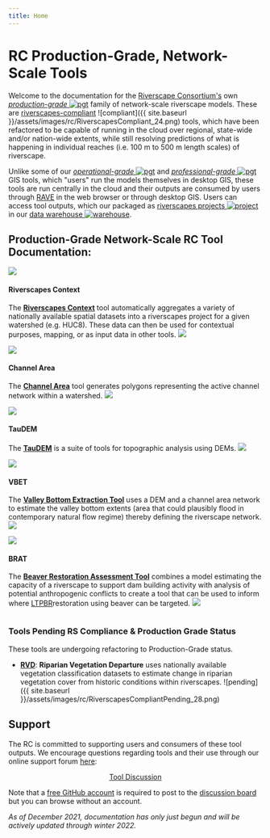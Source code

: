 ```yaml
---
title: Home
---
```

# RC Production-Grade, Network-Scale Tools
Welcome to the documentation for the [Riverscape Consortium's](https://riverscapes.xyz) own [_production-grade_ ![pgt](https://riverscapes.xyz/assets/images/tools/grade/TRL_6_32p.png)](https://riverscapes.xyz/Tools/discrimination.html#tool-grade) family of network-scale riverscape models. These are  [riverscapes-compliant](https://riverscapes.xyz/Tools/#riverscapes-compliant) ![compliant]({{ site.baseurl }}/assets/images/rc/RiverscapesCompliant_24.png) tools, which have been refactored to be capable of running in the cloud over regional, state-wide and/or nation-wide extents, while still resolving predictions of what is happening in individual reaches (i.e. 100 m to 500 m length scales) of riverscape.

Unlike some of our  [_operational-grade_ ![pgt](https://riverscapes.xyz/assets/images/tools/grade/TRL_4_32p.png)](https://riverscapes.xyz/Tools/discrimination.html#tool-grade) and  [_professional-grade_ ![pgt](https://riverscapes.xyz/assets/images/tools/grade/TRL_5_32p.png)](https://riverscapes.xyz/Tools/discrimination.html#tool-grade) GIS tools, which "users" run the models themselves in desktop GIS, these tools are run centrally in the cloud and their outputs are consumed by users through [RAVE](http://rave.riverscapes.xyz) in the web browser or through desktop GIS.  Users can access tool outputs, which our packaged as [riverscapes projects ![project](https://riverscapes.xyz/assets/images/data/RiverscapesProject_24.png)](https://riverscapes.xyz/Tools/Technical_Reference/Documentation_Standards/Riverscapes_Projects/) in our  [data warehouse ![warehouse](https://riverscapes.xyz/assets/images/data/RiverscapesWarehouseCloud_24.png)](https://data.riverscapes.xyz/).  


## Production-Grade Network-Scale RC Tool Documentation:

<div class="row small-up-2 medium-up-3">

  <div class="column">
    <div class="card">
      <a href="https://tools.riverscapes.xyz/rscontext" target="blank"><img align="center" src="{{ site.baseurl }}/assets/images/tools/RSC_Tile.png"></a>
      <div class="card-section">
        <h4>Riverscapes Context</h4>
        <p>The <a href="https://tools.riverscapes.xyz/rscontext/"><b>Riverscapes Context</b></a>  tool automatically aggregates a variety of nationally available spatial datasets into a riverscapes project for a given watershed (e.g. HUC8). These data can then be used for contextual purposes, mapping, or as input data in other tools. <img src="{{ site.baseurl }}/assets/images/rc/RiverscapesCompliant_24.png"></p>
      </div>
    </div>
  </div>

  <div class="column">
    <div class="card">
      <a href="https://tools.riverscapes.xyz/channel" target="blank"><img align="center" src="{{ site.baseurl }}/assets/images/tools/ChannelArea_Tile.png"></a>
      <div class="card-section">
        <h4>Channel Area</h4>
        <p>The <a href="https://tools.riverscapes.xyz/channel" targetj="blank"><b>Channel Area</b></a>  tool generates polygons representing the active channel network within a watershed. <img src="{{ site.baseurl }}/assets/images/rc/RiverscapesCompliant_24.png"></p>
      </div>
    </div>
  </div>

  <div class="column">
    <div class="card">
      <a href="https://tools.riverscapes.xyz/taudem" target="blank"><img align="center" src="{{ site.baseurl }}/assets/images/tools/TauDEM_Tile.png"></a>
      <div class="card-section">
        <h4>TauDEM</h4>
        <p>The <a href="https://tools.riverscapes.xyz/taudem"><b>TauDEM</b></a> is a suite of tools for topographic analysis using DEMs. <img src="{{ site.baseurl }}/assets/images/rc/RiverscapesCompliant_24.png"></p>
      </div>
    </div>
  </div>

</div>

<div class="row small-up-2 medium-up-3">

  <div class="column">
    <div class="card">
      <a href="https://tools.riverscapes.xyz/vbet"><img align="center" src="{{ site.baseurl }}/assets/images/tools/VBET_Tile.png"></a>
      <div class="card-section">
        <h4>VBET</h4>
        <p>The <a href="https://tools.riverscapes.xyz/vbet"><b>Valley Bottom Extraction Tool</b></a> uses a DEM and a channel area network to estimate the valley bottom extents (area that could plausibly flood in contemporary natural flow regime) thereby defining the riverscape network. <img src="{{ site.baseurl }}/assets/images/rc/RiverscapesCompliant_24.png"></p>
      </div>
    </div>
  </div>

  <div class="column">
    <div class="card">
      <a href="https://tools.riverscapes.xyz/brat" target="blank"><img align="center" src="{{ site.baseurl }}/assets/images/tools/BRAT_Tile.png"></a>
      <div class="card-section">
        <h4>BRAT</h4>
        <p>The <a href="https://tools.riverscapes.xyz/brat"><b>Beaver Restoration Assessment Tool</b></a> combines a model estimating the capacity of a riverscape to support dam building activity with analysis of potential anthropogenic conflicts to create a tool that can be used to inform where <a href ="http://lowtechpbr.restoration.usu.edu/">LTPBR</a>restoration using beaver can be targeted. <img src="{{ site.baseurl }}/assets/images/rc/RiverscapesCompliant_24.png"></p>
      </div>
    </div>
  </div>
  <!--
  <div class="column">
    <div class="card">
      <a href="https://tools.riverscapes.xyz/brat"><img align="center" src="{{ site.baseurl }}/assets/images/tools/BRAT_Tile.png"></a>
      <div class="card-section">
        <h4>BRAT</h4>
        <p>The <a href="https://tools.riverscapes.xyz/brat"><b>Beaver Restoration Assessment Tool</b></a> combines a model estimating the capacity of a riverscape to support dam building activity with analysis of potential anthropogenic conflicts to create a tool that can be used to inform where <a href ="http://lowtechpbr.restoration.usu.edu/">LTPBR</a>restoration using beaver can be targeted. <img src="{{ site.baseurl }}/assets/images/rc/RiverscapesCompliant_24.png"></p>
      </div>
    </div>
  </div>
  --->
</div>




### Tools Pending RS Compliance & Production Grade Status
These tools are undergoing refactoring to Production-Grade status.

* [**RVD**](https://tools.riverscapes.xyz/rvd): **Riparian Vegetation Departure** uses nationally available vegetation classification datasets to estimate change in riparian vegetation cover from historic conditions within riverscapes. ![pending]({{ site.baseurl }}/assets/images/rc/RiverscapesCompliantPending_28.png)
<!--- * [**Confinement**](https://tools.riverscapes.xyz/cofinement): The **Confinement Tool** calculates the valley confinement for each segment of a drainage network. ![pending]({{ site.baseurl }}/assets/images/rc/RiverscapesCompliantPending_28.png) -->

## Support
The RC is committed to supporting users and consumers of these tool outputs. We encourage questions regarding tools and their use through our online support forum [here](https://github.com/Riverscapes/riverscapes-tools/discussions):

<div align="center"><a class="button" href="https://github.com/Riverscapes/riverscapes-tools/discussions"><i class="fa fa-github"></i> Tool Discussion</a></div>

Note that a [free GitHub <i class="fa fa-github"></i> account](https://github.com/signup?ref_cta=Sign+up&ref_loc=header+logged+out&ref_page=%2F&source=header-home) is required to post to the [discussion board](https://github.com/Riverscapes/riverscapes-tools/discussions) but you can browse without an account.

_As of December 2021, documentation has only just begun and will be actively updated through winter 2022._
